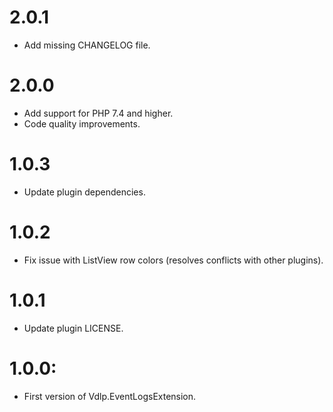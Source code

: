 # 2.0.1

- Add missing CHANGELOG file.

# 2.0.0

- Add support for PHP 7.4 and higher.
- Code quality improvements.

# 1.0.3
 
- Update plugin dependencies.

# 1.0.2

- Fix issue with ListView row colors (resolves conflicts with other plugins).

# 1.0.1

- Update plugin LICENSE.

# 1.0.0: 

- First version of Vdlp.EventLogsExtension.
